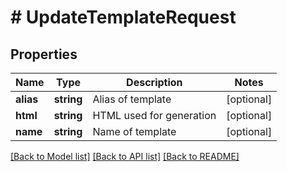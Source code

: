 # # UpdateTemplateRequest

## Properties

Name | Type | Description | Notes
------------ | ------------- | ------------- | -------------
**alias** | **string** | Alias of template | [optional]
**html** | **string** | HTML used for generation | [optional]
**name** | **string** | Name of template | [optional]

[[Back to Model list]](../../README.md#models) [[Back to API list]](../../README.md#endpoints) [[Back to README]](../../README.md)

